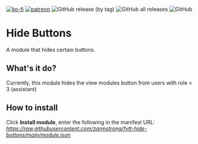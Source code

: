 [![ko-fi](https://img.shields.io/badge/-buy%20me%20a%20coffee-%23FF5E5B?style=plastic)](https://ko-fi.com/slate) [![patreon](https://img.shields.io/badge/-support%20me%20on%20patreon-%235C5C5C?style=plastic)](https://patreon.com/slatesfoundrystuff) ![GitHub release (by tag)](https://img.shields.io/github/downloads/zarmstrong/fvtt-hide-buttons/hide-buttons-1.0.1/total?style=plastic) ![GitHub all releases](https://img.shields.io/github/downloads/zarmstrong/fvtt-hide-buttons/total?style=plastic) ![GitHub](https://img.shields.io/github/license/zarmstrong/fvtt-hide-buttons?style=plastic)

# Hide Buttons
A module that hides certain buttons.

## What's it do?

Currently, this module hides the view modules button from users with role < 3 (assistant)

## How to install

Click **Install module**, enter the following in the manifest URL: *https://raw.githubusercontent.com/zarmstrong/fvtt-hide-buttons/main/module.json*